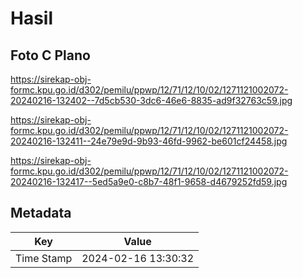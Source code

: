 # Hasil

## Foto C Plano

https://sirekap-obj-formc.kpu.go.id/d302/pemilu/ppwp/12/71/12/10/02/1271121002072-20240216-132402--7d5cb530-3dc6-46e6-8835-ad9f32763c59.jpg

https://sirekap-obj-formc.kpu.go.id/d302/pemilu/ppwp/12/71/12/10/02/1271121002072-20240216-132411--24e79e9d-9b93-46fd-9962-be601cf24458.jpg

https://sirekap-obj-formc.kpu.go.id/d302/pemilu/ppwp/12/71/12/10/02/1271121002072-20240216-132417--5ed5a9e0-c8b7-48f1-9658-d4679252fd59.jpg


## Metadata

| Key        | Value               |
| ---------- | ------------------- |
| Time Stamp | 2024-02-16 13:30:32 |



